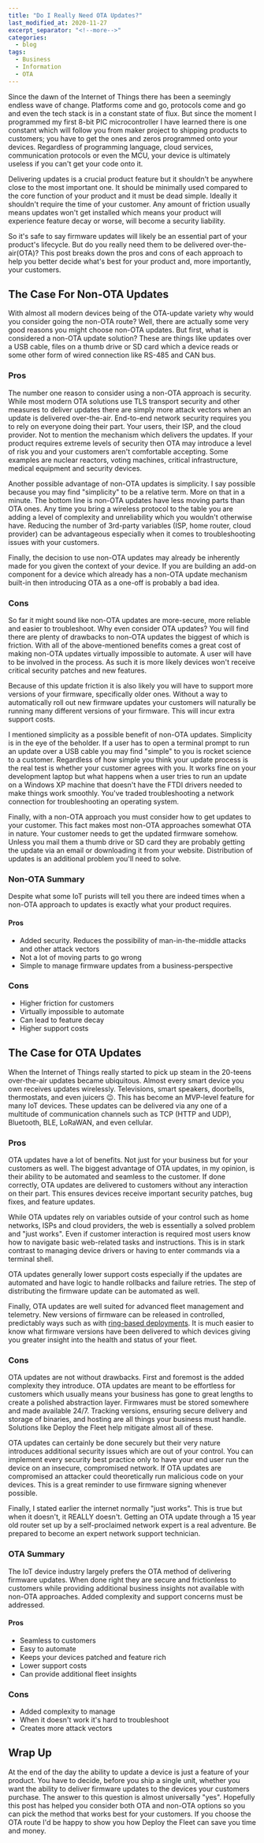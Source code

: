 ```yaml
---
title: "Do I Really Need OTA Updates?"
last_modified_at: 2020-11-27
excerpt_separator: "<!--more-->"
categories:
  - blog
tags:
  - Business
  - Information
  - OTA
---
```


Since the dawn of the Internet of Things there has been a seemingly endless wave of change. Platforms come and go, protocols come and go and even the tech stack is in a constant state of flux. But since the moment I programmed my first 8-bit PIC microcontroller I have learned there is one constant which will follow you from maker project to shipping products to customers; you have to get the ones and zeros programmed onto your devices. Regardless of programming language, cloud services, communication protocols or even the MCU, your device is ultimately useless if you can't get your code onto it. <!--more-->

Delivering updates is a crucial product feature but it shouldn't be anywhere close to the most important one. It should be minimally used compared to the core function of your product and it must be dead simple. Ideally it shouldn't require the time of your customer. Any amount of friction usually means updates won't get installed which means your product will experience feature decay or worse, will become a security liability.

So it's safe to say firmware updates will likely be an essential part of your product's lifecycle. But do you really need them to be delivered over-the-air(OTA)? This post breaks down the pros and cons of each approach to help you better decide what's best for your product and, more importantly, your customers.

## The Case For Non-OTA Updates
With almost all modern devices being of the OTA-update variety why would you consider going the non-OTA route? Well, there are actually some very good reasons you might choose non-OTA updates. But first, what is considered a non-OTA update solution? These are things like updates over a USB cable, files on a thumb drive or SD card which a device reads or some other form of wired connection like RS-485 and CAN bus.

### Pros
The number one reason to consider using a non-OTA approach is security. While most modern OTA solutions use TLS transport security and other measures to deliver updates there are simply more attack vectors when an update is delivered over-the-air. End-to-end network security requires you to rely on everyone doing their part. Your users, their ISP, and the cloud provider. Not to mention the mechanism which delivers the updates. If your product requires extreme levels of security then OTA may introduce a level of risk you and your customers aren't comfortable accepting. Some examples are nuclear reactors, voting machines, critical infrastructure, medical equipment and security devices. 

Another possible advantage of non-OTA updates is simplicity. I say possible because you may find "simplicity" to be a relative term. More on that in a minute. The bottom line is non-OTA updates have less moving parts than OTA ones. Any time you bring a wireless protocol to the table you are adding a level of complexity and unreliability which you wouldn't otherwise have. Reducing the number of 3rd-party variables (ISP, home router, cloud provider) can be advantageous especially when it comes to troubleshooting issues with your customers.

Finally, the decision to use non-OTA updates may already be inherently made for you given the context of your device. If you are building an add-on component for a device which already has a non-OTA update mechanism built-in then introducing OTA as a one-off is probably a bad idea.

### Cons
So far it might sound like non-OTA updates are more-secure, more reliable and easier to troubleshoot. Why even consider OTA updates? You will find there are plenty of drawbacks to non-OTA updates the biggest of which is friction. With all of the above-mentioned benefits comes a great cost of making non-OTA updates virtually impossible to automate. A user will have to be involved in the process. As such it is more likely devices won't receive critical security patches and new features. 

Because of this update friction it is also likely you will have to support more versions of your firmware, specifically older ones. Without a way to automatically roll out new firmware updates your customers will naturally be running many different versions of your firmware. This will incur extra support costs. 

I mentioned simplicity as a possible benefit of non-OTA updates. Simplicity is in the eye of the beholder. If a user has to open a terminal prompt to run an update over a USB cable you may find "simple" to you is rocket science to a customer. Regardless of how simple you think your update process is the real test is whether your customer agrees with you. It works fine on your development laptop but what happens when a user tries to run an update on a Windows XP machine that doesn't have the FTDI drivers needed to make things work smoothly. You've traded troubleshooting a network connection for troubleshooting an operating system.

Finally, with a non-OTA approach you must consider how to get updates to your customer. This fact makes most non-OTA approaches somewhat OTA in nature. Your customer needs to get the updated firmware somehow. Unless you mail them a thumb drive or SD card they are probably getting the update via an email or downloading it from your website. Distribution of updates is an additional problem you'll need to solve.

### Non-OTA Summary
Despite what some IoT purists will tell you there are indeed times when a non-OTA approach to updates is exactly what your product requires.

#### Pros
  - Added security. Reduces the possibility of man-in-the-middle attacks and other attack vectors
  - Not a lot of moving parts to go wrong
  - Simple to manage firmware updates from a business-perspective

### Cons
  - Higher friction for customers
  - Virtually impossible to automate
  - Can lead to feature decay
  - Higher support costs

## The Case for OTA Updates
When the Internet of Things really started to pick up steam in the 20-teens over-the-air updates became ubiquitous. Almost every smart device you own receives updates wirelessly. Televisions, smart speakers, doorbells, thermostats, and even juicers 😉. This has become an MVP-level feature for many IoT devices. These updates can be delivered via any one of a multitude of communication channels such as TCP (HTTP and UDP), Bluetooth, BLE, LoRaWAN, and even cellular.

### Pros
OTA updates have a lot of benefits. Not just for your business but for your customers as well. The biggest advantage of OTA updates, in my opinion, is their ability to be automated and seamless to the customer. If done correctly, OTA updates are delivered to customers without any interaction on their part. This ensures devices receive important security patches, bug fixes, and feature updates. 

While OTA updates rely on variables outside of your control such as home networks, ISPs and cloud providers, the web is essentially a solved problem and "just works". Even if customer interaction is required most users know how to navigate basic web-related tasks and instructions. This is in stark contrast to managing device drivers or having to enter commands via a terminal shell.

OTA updates generally lower support costs especially if the updates are automated and have logic to handle rollbacks and failure retries. The step of distributing the firmware update can be automated as well.

Finally, OTA updates are well suited for advanced fleet management and telemetry. New versions of firmware can be released in controlled, predictably ways such as with [ring-based deployments](https://opensource.com/article/18/2/feature-flags-ring-deployment-model). It is much easier to know what firmware versions have been delivered to which devices giving you greater insight into the health and status of your fleet.

### Cons
OTA updates are not without drawbacks. First and foremost is the added complexity they introduce. OTA updates are meant to be effortless for customers which usually means your business has gone to great lengths to create a polished abstraction layer. Firmwares must be stored somewhere and made available 24/7. Tracking versions, ensuring secure delivery and storage of binaries, and hosting are all things your business must handle. Solutions like Deploy the Fleet help mitigate almost all of these. 

OTA updates can certainly be done securely but their very nature introduces additional security issues which are out of your control. You can implement every security best practice only to have your end user run the device on an insecure, compromised network. If OTA updates are compromised an attacker could theoretically run malicious code on your devices. This is a great reminder to use firmware signing whenever possible.

Finally, I stated earlier the internet normally "just works". This is true but when it doesn't, it REALLY doesn't. Getting an OTA update through a 15 year old router set up by a self-proclaimed network expert is a real adventure. Be prepared to become an expert network support technician.

### OTA Summary
The IoT device industry largely prefers the OTA method of delivering firmware updates. When done right they are secure and frictionless to customers while providing additional business insights not available with non-OTA approaches. Added complexity and support concerns must be addressed.

#### Pros
  - Seamless to customers
  - Easy to automate 
  - Keeps your devices patched and feature rich
  - Lower support costs
  - Can provide additional fleet insights

### Cons
  - Added complexity to manage
  - When it doesn't work it's hard to troubleshoot
  - Creates more attack vectors

## Wrap Up
At the end of the day the ability to update a device is just a feature of your product. You have to decide, before you ship a single unit, whether you want the ability to deliver firmware updates to the devices your customers purchase. The answer to this question is almost universally "yes". Hopefully this post has helped you consider both OTA and non-OTA options so you can pick the method that works best for your customers. If you choose the OTA route I'd be happy to show you how Deploy the Fleet can save you time and money.
